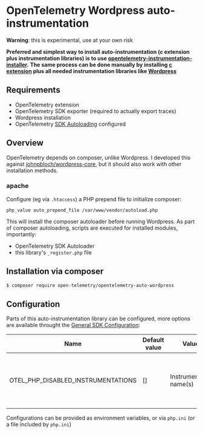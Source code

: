 # OpenTelemetry Wordpress auto-instrumentation

**Warning**: this is experimental, use at your own risk

**Preferred and simplest way to install auto-instrumentation (c extension plus instrumentation libraries) is to use [opentelemetry-instrumentation-installer](https://github.com/open-telemetry/opentelemetry-php-contrib/tree/main/src/AutoInstrumentationInstaller).**
**The same process can be done manually by installing [c extension](https://github.com/open-telemetry/opentelemetry-php-instrumentation#installation) plus all needed instrumentation libraries like [Wordpress](#Installation-via-composer)**

## Requirements

* OpenTelemetry extension
* OpenTelemetry SDK exporter (required to actually export traces)
* Wordpress installation
* OpenTelemetry [SDK Autoloading](https://github.com/open-telemetry/opentelemetry-php/blob/main/examples/autoload_sdk.php) configured

## Overview
OpenTelemetry depends on composer, unlike Wordpress. I developed this against [johnpbloch/wordpress-core](https://github.com/johnpbloch/wordpress-core-installer), but it should also work with other installation methods.

### apache

Configure (eg via `.htaccess`) a PHP prepend file to initialize composer:

```
php_value auto_prepend_file /var/www/vendor/autoload.php
```

This will install the composer autoloader before running Wordpress. As part of composer autoloading,
scripts are executed for installed modules, importantly:
* OpenTelemetry SDK Autoloader
* this library's `_register.php` file

## Installation via composer

```bash
$ composer require open-telemetry/opentelemetry-auto-wordpress
```

## Configuration

Parts of this auto-instrumentation library can be configured, more options are available throught the
[General SDK Configuration](https://github.com/open-telemetry/opentelemetry-specification/blob/main/specification/sdk-environment-variables.md#general-sdk-configuration):

| Name                                | Default value | Values                  | Example   | Description                                                                     |
|-------------------------------------|---------------|-------------------------|-----------|---------------------------------------------------------------------------------|
| OTEL_PHP_DISABLED_INSTRUMENTATIONS  | []            | Instrumentation name(s) | wordpress | Disable one or more installed auto-instrumentations, names are comma seperated. |

Configurations can be provided as environment variables, or via `php.ini` (or a file included by `php.ini`)
